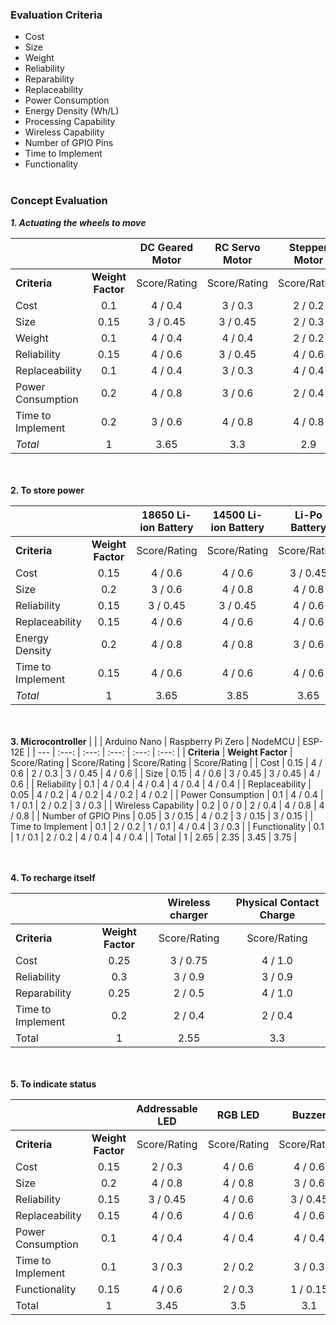 ### Evaluation Criteria
- Cost
- Size
- Weight
- Reliability
- Reparability
- Replaceability
- Power Consumption
- Energy Density (Wh/L)
- Processing Capability
- Wireless Capability
- Number of GPIO Pins
- Time to Implement
- Functionality<br><br>

### Concept Evaluation
***1. Actuating the wheels to move***

|                  |                   | DC Geared Motor   | RC Servo Motor | Stepper Motor |
| ---              | :---:             | :---:             | :---:          | :---:         |
| **Criteria**     | **Weight Factor** | Score/Rating      | Score/Rating   | Score/Rating  |
| Cost             |               0.1 |           4 / 0.4 |        3 / 0.3 |       2 / 0.2 |
| Size             |              0.15 |          3 / 0.45 |       3 / 0.45 |       2 / 0.3 |
| Weight           |               0.1 |           4 / 0.4 |        4 / 0.4 |       2 / 0.2 |
| Reliability      |              0.15 |           4 / 0.6 |       3 / 0.45 |       4 / 0.6 |
| Replaceability   |               0.1 |           4 / 0.4 |        3 / 0.3 |       4 / 0.4 |
| Power Consumption|               0.2 |           4 / 0.8 |        3 / 0.6 |       2 / 0.4 |
| Time to Implement|               0.2 |           3 / 0.6 |        4 / 0.8 |       4 / 0.8 |
| *Total*          |                 1 |              3.65 |            3.3 |           2.9 |

<br><br>
**2. To store power**

|                  |                 |18650 Li-ion Battery|14500 Li-ion Battery|Li-Po Battery|
| ---              | :---:           | :---:              | :---:              | :---:       |
| **Criteria**     |**Weight Factor**| Score/Rating       | Score/Rating       | Score/Rating|
| Cost             |            0.15 |            4 / 0.6 |            4 / 0.6 |    3 / 0.45 |
| Size             |             0.2 |            3 / 0.6 |            4 / 0.8 |     4 / 0.8 |
| Reliability      |            0.15 |           3 / 0.45 |           3 / 0.45 |     4 / 0.6 |
| Replaceability   |            0.15 |            4 / 0.6 |            4 / 0.6 |     4 / 0.6 |
| Energy Density   |             0.2 |            4 / 0.8 |            4 / 0.8 |     3 / 0.6 |
| Time to Implement|            0.15 |            4 / 0.6 |            4 / 0.6 |     4 / 0.6 |
| *Total*          |               1 |               3.65 |               3.85 |        3.65 |

<br><br>
**3. Microcontroller**
|  |  | Arduino Nano | Raspberry Pi Zero | NodeMCU | ESP-12E |
| --- | :---: | :---: | :---: | :---: | :---: |
| **Criteria** | **Weight Factor** | Score/Rating | Score/Rating | Score/Rating | Score/Rating |
| Cost | 0.15 | 4 / 0.6 | 2 / 0.3 | 3 / 0.45 | 4 / 0.6 |
| Size | 0.15 | 4 / 0.6 | 3 / 0.45 | 3 / 0.45 | 4 / 0.6 |
| Reliability | 0.1 | 4 / 0.4 | 4 / 0.4 | 4 / 0.4 | 4 / 0.4 |
| Replaceability | 0.05 | 4 / 0.2 | 4 / 0.2 | 4 / 0.2 | 4 / 0.2 |
| Power Consumption | 0.1 | 4 / 0.4 | 1 / 0.1 | 2 / 0.2 | 3 / 0.3 |
| Wireless Capability | 0.2 | 0 / 0 | 2 / 0.4 | 4 / 0.8 | 4 / 0.8 |
| Number of GPIO Pins | 0.05 | 3 / 0.15 | 4 / 0.2 | 3 / 0.15 | 3 / 0.15 |
| Time to Implement | 0.1 | 2 / 0.2 | 1 / 0.1 | 4 / 0.4 | 3 / 0.3 |
| Functionality | 0.1 | 1 / 0.1 | 2 / 0.2 | 4 / 0.4 | 4 / 0.4 |
| Total | 1 | 2.65 | 2.35 | 3.45 | 3.75 |

<br><br>
**4. To recharge itself**

|                  |                 |Wireless charger|Physical Contact Charge|
| ---              | :---:           | :---:          | :---:                 |
| **Criteria**     |**Weight Factor**| Score/Rating   | Score/Rating          |
| Cost             |            0.25 |       3 / 0.75 |               4 / 1.0 |
| Reliability      |             0.3 |        3 / 0.9 |               3 / 0.9 |
| Reparability     |            0.25 |        2 / 0.5 |               4 / 1.0 |
| Time to Implement|             0.2 |        2 / 0.4 |               2 / 0.4 |
| Total            |               1 |           2.55 |                   3.3 |

<br><br>
**5. To indicate status**

|  |  | Addressable LED | RGB LED | Buzzer |
| --- | :---: | :---: | :---: | :---: |
| **Criteria** | **Weight Factor** | Score/Rating | Score/Rating | Score/Rating |
| Cost | 0.15 | 2 / 0.3 | 4 / 0.6 | 4 / 0.6 |
| Size | 0.2 | 4 / 0.8 | 4 / 0.8 | 3 / 0.6 |
| Reliability | 0.15 | 3 / 0.45 | 4 / 0.6 | 3 / 0.45 |
| Replaceability | 0.15 | 4 / 0.6 | 4 / 0.6 | 4 / 0.6 |
| Power Consumption | 0.1 | 4 / 0.4 | 4 / 0.4 | 4 / 0.4 |
| Time to Implement | 0.1 | 3 / 0.3 | 2 / 0.2 | 3 / 0.3 |
| Functionality | 0.15 | 4 / 0.6 | 2 / 0.3 | 1 / 0.15 |
| Total | 1 | 3.45 | 3.5 | 3.1 |
